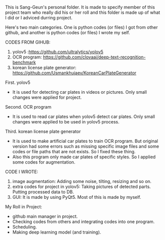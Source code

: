 This is Sang-Geun's personal folder. It is made to specify member of this project team who really did his or her roll and this folder is made up of what I did or I adviced durring project.

Here's two main categories. One is python codes (or files) I got from other github, and another is python codes (or files) I wrote my self.

CODES FROM GIHUB:
1. yolov5 :https://github.com/ultralytics/yolov5
2. OCR program: https://github.com/clovaai/deep-text-recognition-benchmark
3. korean license plate generator: https://github.com/Usmankhujaev/KoreanCarPlateGenerator

First. yolov5
- It is used for detecting car plates in videos or pictures. Only small changes were applied for project.

Second. OCR program
- It is used to read car plates when yolov5 detect car plates. Only small changes were applied to be used in yolov5 process.

Third. korean license plate generator
- It is used to make artificial car plates to train OCR program. But original version had some errors such as missing specific image files and some codes or file paths that are not exists. So I fixed these thing.
- Also this program only made car plates of specific styles. So I applied some codes for augmentation.


CODE I WROTE:
1. image augmentation: Adding some noise, tilting, resizing and so on.
2. extra codes for project in yolov5: Taking pictures of detected parts. Putting processed data to DB.
3. GUI: It is made by using PyQt5. Most of this is made by myself.

My Roll in Project:
- github main manager in project.
- Checking codes from others and integrating codes into one program.
- Scheduling.
- Making deep learning model (and training).
